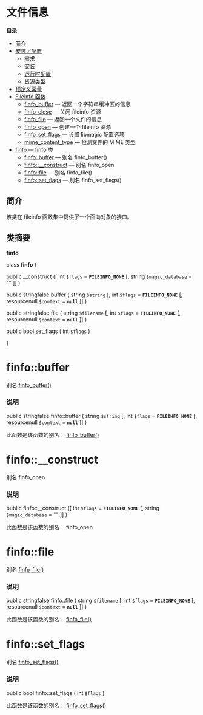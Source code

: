 文件信息
========

**目录**

-   [简介](/intro/fileinfo.html)
-   [安装／配置](/fileinfo/setup.html)
    -   [需求](/fileinfo/setup.html#需求)
    -   [安装](/fileinfo/setup.html#安装)
    -   [运行时配置](/fileinfo/setup.html#运行时配置)
    -   [资源类型](/fileinfo/setup.html#资源类型)
-   [预定义常量](/fileinfo/constants.html)
-   [Fileinfo 函数](/ref/fileinfo.html)
    -   [finfo\_buffer](/ref/fileinfo.html#finfo_buffer) —
        返回一个字符串缓冲区的信息
    -   [finfo\_close](/ref/fileinfo.html#finfo_close) — 关闭 fileinfo
        资源
    -   [finfo\_file](/ref/fileinfo.html#finfo_file) —
        返回一个文件的信息
    -   [finfo\_open](/ref/fileinfo.html#finfo_open) — 创建一个 fileinfo
        资源
    -   [finfo\_set\_flags](/ref/fileinfo.html#finfo_set_flags) — 设置
        libmagic 配置选项
    -   [mime\_content\_type](/ref/fileinfo.html#mime_content_type) —
        检测文件的 MIME 类型
-   [finfo](/class/finfo.html) — finfo 类
    -   [finfo::buffer](/class/finfo.html#finfo::buffer) — 别名
        finfo\_buffer()
    -   [finfo::\_\_construct](/class/finfo.html#finfo::__construct) —
        别名 finfo\_open
    -   [finfo::file](/class/finfo.html#finfo::file) — 别名
        finfo\_file()
    -   [finfo::set\_flags](/class/finfo.html#finfo::set_flags) — 别名
        finfo\_set\_flags()

简介
----

该类在 fileinfo 函数集中提供了一个面向对象的接口。

类摘要
------

**finfo**

<span class="ooclass"> class **finfo** </span> {

<span class="modifier">public</span> <span
class="methodname">\_\_construct</span> (\[ <span
class="methodparam"><span class="type">int</span> `$flags`<span
class="initializer"> = **`FILEINFO_NONE`**</span></span> \[, <span
class="methodparam"><span class="type">string</span>
`$magic_database`<span class="initializer"> = ""</span></span> \]\] )

<span class="modifier">public</span> <span class="type"><span
class="type">string</span><span class="type">false</span></span> <span
class="methodname">buffer</span> ( <span class="methodparam"><span
class="type">string</span> `$string`</span> \[, <span
class="methodparam"><span class="type">int</span> `$flags`<span
class="initializer"> = **`FILEINFO_NONE`**</span></span> \[, <span
class="methodparam"><span class="type"><span
class="type">resource</span><span class="type">null</span></span>
`$context`<span class="initializer"> = **`null`**</span></span> \]\] )

<span class="modifier">public</span> <span class="type"><span
class="type">string</span><span class="type">false</span></span> <span
class="methodname">file</span> ( <span class="methodparam"><span
class="type">string</span> `$filename`</span> \[, <span
class="methodparam"><span class="type">int</span> `$flags`<span
class="initializer"> = **`FILEINFO_NONE`**</span></span> \[, <span
class="methodparam"><span class="type"><span
class="type">resource</span><span class="type">null</span></span>
`$context`<span class="initializer"> = **`null`**</span></span> \]\] )

<span class="modifier">public</span> <span class="type">bool</span>
<span class="methodname">set\_flags</span> ( <span
class="methodparam"><span class="type">int</span> `$flags`</span> )

}

finfo::buffer
=============

别名
<a href="/ref/fileinfo.html#finfo_buffer" class="link">finfo_buffer()</a>

### 说明

<span class="modifier">public</span> <span class="type"><span
class="type">string</span><span class="type">false</span></span> <span
class="methodname">finfo::buffer</span> ( <span
class="methodparam"><span class="type">string</span> `$string`</span>
\[, <span class="methodparam"><span class="type">int</span>
`$flags`<span class="initializer"> = **`FILEINFO_NONE`**</span></span>
\[, <span class="methodparam"><span class="type"><span
class="type">resource</span><span class="type">null</span></span>
`$context`<span class="initializer"> = **`null`**</span></span> \]\] )

此函数是该函数的别名：
<a href="/ref/fileinfo.html#finfo_buffer" class="link">finfo_buffer()</a>

finfo::\_\_construct
====================

别名 <span class="function">finfo\_open</span>

### 说明

<span class="modifier">public</span> <span
class="methodname">finfo::\_\_construct</span> (\[ <span
class="methodparam"><span class="type">int</span> `$flags`<span
class="initializer"> = **`FILEINFO_NONE`**</span></span> \[, <span
class="methodparam"><span class="type">string</span>
`$magic_database`<span class="initializer"> = ""</span></span> \]\] )

此函数是该函数的别名： <span class="function">finfo\_open</span>

finfo::file
===========

别名
<a href="/ref/fileinfo.html#finfo_file" class="link">finfo_file()</a>

### 说明

<span class="modifier">public</span> <span class="type"><span
class="type">string</span><span class="type">false</span></span> <span
class="methodname">finfo::file</span> ( <span class="methodparam"><span
class="type">string</span> `$filename`</span> \[, <span
class="methodparam"><span class="type">int</span> `$flags`<span
class="initializer"> = **`FILEINFO_NONE`**</span></span> \[, <span
class="methodparam"><span class="type"><span
class="type">resource</span><span class="type">null</span></span>
`$context`<span class="initializer"> = **`null`**</span></span> \]\] )

此函数是该函数的别名：
<a href="/ref/fileinfo.html#finfo_file" class="link">finfo_file()</a>

finfo::set\_flags
=================

别名
<a href="/ref/fileinfo.html#finfo_set_flags" class="link">finfo_set_flags()</a>

### 说明

<span class="modifier">public</span> <span class="type">bool</span>
<span class="methodname">finfo::set\_flags</span> ( <span
class="methodparam"><span class="type">int</span> `$flags`</span> )

此函数是该函数的别名：
<a href="/ref/fileinfo.html#finfo_set_flags" class="link">finfo_set_flags()</a>
